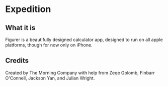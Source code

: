 # Expedition

## What it is

Figurer is a beautifully designed calculator app, designed to run on all apple platforms, though for now only on iPhone.

## Credits

Created by The Morning Company with help from Zeqe Golomb, Finbarr O'Connell, Jackson Yan, and Julian Wright.

